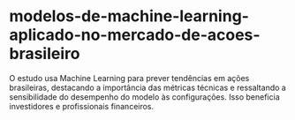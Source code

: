 # modelos-de-machine-learning-aplicado-no-mercado-de-acoes-brasileiro
O estudo usa Machine Learning para prever tendências em ações brasileiras, destacando a importância das métricas técnicas e ressaltando a sensibilidade do desempenho do modelo às configurações. Isso beneficia investidores e profissionais financeiros.
